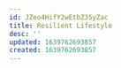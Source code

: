 ```yaml
---
id: JZeo4HifY2wEtbZ35yZac
title: Resilient Lifestyle
desc: ''
updated: 1639762693857
created: 1639762693857
---
```


